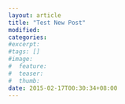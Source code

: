 ```yaml
---
layout: article
title: "Test New Post"
modified:
categories: 
#excerpt:
#tags: []
#image:
#  feature:
#  teaser:
#  thumb:
date: 2015-02-17T00:30:34+08:00
---
```


